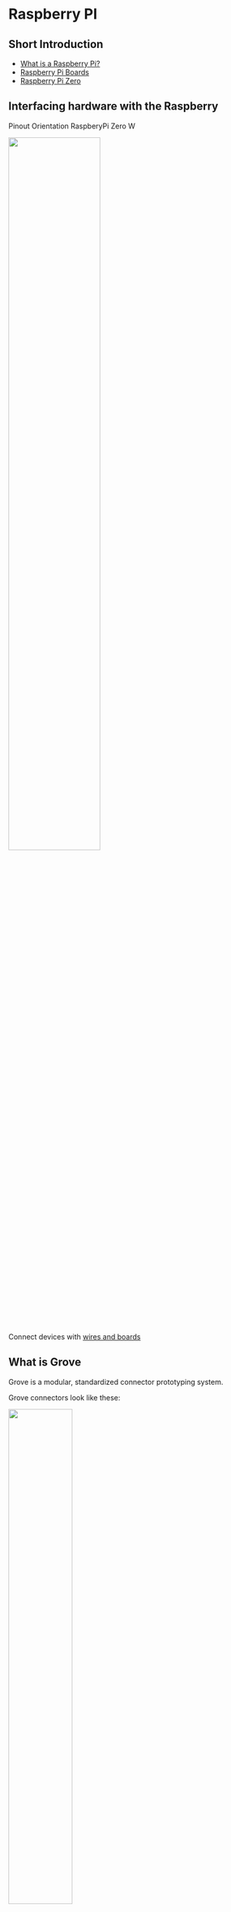 # Raspberry PI
## Short Introduction
- [What is a Raspberry Pi?](https://www.raspberrypi.org/help/what-%20is-a-raspberry-pi/)
- [Raspberry Pi Boards](https://www.raspberrypi.org/products/)
- [Raspberry Pi Zero](https://www.raspberrypi.org/products/raspberry-pi-zero/)

## Interfacing hardware with the Raspberry
Pinout Orientation RaspberyPi Zero W

<img src="images/raspberry_pinout_1.jpg" width="60%">

Connect devices with [wires and boards](https://therestartproject.org/wp-content/uploads/2018/08/Raspberry-Pi-thermostat-900x600.jpg)

## What is Grove
Grove is a modular, standardized connector prototyping system.

Grove connectors look like these:

<img src="https://www.omzlo.com/uploads/std_grove-vs-jst-face.jpg" width="50%">

Many different Grove-modules are available:
* [Sensors](http://wiki.seeedstudio.com/Sensor/)
* [Actuators](http://wiki.seeedstudio.com/Actuator/)
* [Displays](http://wiki.seeedstudio.com/Display/)
* [Communication](http://wiki.seeedstudio.com/Communication/)
* [Others](http://wiki.seeedstudio.com/Others/)


## Raspberry Pi HAT
HAT stands for “Hardware attached on top”. It is a new hardware specification for add-one modules for the Raspberry Pi.

Auto-configuration is a most interesting feature of HATs. With a controller on the board, the add-on board identifies itself. It tells the Raspberry Pi, which IO pins it is using, how they need to be configured and what drivers have to be loaded. 


## Grove Base Hat for Raspberry Pi Zero
In our examples we will use a [Hat for Raspberry Pi Zero:](http://wiki.seeedstudio.com/Grove_Base_Hat_for_Raspberry_Pi_Zero/) 

<img src="https://raw.githubusercontent.com/SeeedDocument/Grove_Base_Hat_for_Raspberry_Pi_Zero/master/img/main.jpg" width="50%">


## Grove.py library
[Grove.py](https://pypi.org/project/grove.py) is python library for [Seeedstudio](http://wiki.seeedstudio.com) Grove devices.

* The grove.py project on GitHub: https://github.com/seeed-studio/grove.py
* [Command Line Interface](https://github.com/Seeed-Studio/grove.py/tree/master/doc) with a list of grove-devices
* API Documentation: https://seeed-studio.github.io/grove.py/

## Hight level architecture

Grove.py depends on different hardware interface/libraries:

<img src="https://raw.githubusercontent.com/Seeed-Studio/grove.py/master/images/grove-py-arch.png" width="50%">


### HW-libraries

* [MRAA](https://github.com/intel-iot-devkit/mraa) is a low-level library, developed by Intel, for accessing the I/O functions (GPIO, I2C, SPI, PWM, UART) on a variety of boards such as Intel's Galileo and Edison boards, MinnowBoard Max, Raspberry Pi, and more. It is written in C/C++ and provides Python and Javascript bindings. libmraa supports the UP board since (v0.9.5) and is included with ubilinux.

* [UPM](https://github.com/intel-iot-devkit/upm) (Useful Packages & Modules) is a high-level library that makes use of mraa, and provides packages/modules to manage a variety of sensors and actuators. v0.5.1 is also included with ubilinux.

* [SMBUS ](https://github.com/intel-iot-devkit/upm) (System Management Bus) is a subset from the I2C protocol. [smbus2](https://pypi.org/project/smbus2/) is a Python implementation of the python-smbus package.

### HW-interfaces
* [GPIO](https://www.raspberrypi.org/documentation/usage/gpio/) General purpose input/output
* [I2C](https://i2c.info) is a bus, serial protocol and interface;
* [PWM](https://en.wikipedia.org/wiki/Pulse-width_modulation) is Pulse Width Modulation Interface

## Install Raspbian OS
1. Download the Raspbian-[Image](https://downloads.raspberrypi.org/raspbian_full_latest) "With Desktop and recommended software based on Debian Buster".
<br/>(Other images can be found [here](https://www.raspberrypi.org/downloads/raspbian/))

2. Get the image on the SD Card using a formating tool like [Etcher](https://www.balena.io/etcher/)

3. Copy two config files to SD  Card, to the root folder:
* [ssh](config/ssh) (empty file)
* [wpa_supplicant.conf](config/wpa_supplicant.conf)

4. Edit *wpa_supplicant.conf* to specify wifi-network and password

5. Put the SD Card into Raspberry Pi

6. Power on Raspberry Pi

Here is the video instruction [How to Setup Raspberry Pi Zero](https://www.youtube.com/watch?v=3VO4vGlQ1pg&t=178s)

## SSH to Raspberry Pi
First try to ping Raspberry to make sure that it is up and running:
```bash
ping raspberrypi.local
```

Than try ssh:
```bash
ssh pi@raspberrypi.local
```
The default password is *raspberry*


## Set up remote Desktop (optional)
```bash
sudo apt-get install tightvncserver
sudo apt-get install xrdp
```

## Install packages

Updated installed packages:
```bash
sudo apt-get update

```
Install [gpiozero](https://gpiozero.readthedocs.io/en/stable/) library (if not installed yet)

```bash
sudo apt install python3-gpiozero
```

Install/update all dependencies and latest [grove.py](https://pypi.org/project/grove.py/):

```bash
curl -sL https://github.com/Seeed-Studio/grove.py/raw/master/install.sh | sudo bash -s -
```
It make take some time (~15-20 min) to install/update all packages. At the end, when everything is successfully installed the follwing message should be printed:
```bash
Successfully installed grove.py-0.6
#######################################################
  Lastest Grove.py from github install complete   !!!!!
#######################################################
```

You may have error(s) during the installation process when you use not a full rasbian image. It happens because some packajes are not preinstalled on the light version. Than you need to install missed packages manually. For example, to install pip run the following command:

```bash
sudo apt-get install python3-pip
```
Than install grove.py

```bash
sudo pip3 install grove.py
```

Copy manually MRAA & UPM
```bash
cd /usr/local/lib/python3.7/dist-packages
pi@raspberrypi:/usr/local/lib/python3.7/dist-packages

sudo cp -r /usr/lib/python3.5/dist-packages/upm .
sudo cp /usr/lib/python3.5/dist-packages/mraa.py .
sudo cp /usr/lib/python3.5/dist-packages/_mraa.so .
```

## Simple (hello world!) Led-project 
As an example let's create a simple project with [Led](https://www.seeedstudio.com/Grove-Multi-Color-Flash-LED-5m-p-1141.html).
* Create a python script ```led.py```:
```
import time
from grove.grove_led import GroveLed

# connect to pin 5(slot D5)
PIN = 5
led = GroveLed(PIN)
while True:
    led.on()
    time.sleep(1)
    led.off()
    time.sleep(1)
```
* Connect Led to the slot D5;
* Run the following command:
```bash
python3.7 led.py
```

## Assignements
* Install Raspbian OS;
* Hello World app - one [led](https://www.seeedstudio.com/Grove-Multi-Color-Flash-LED-5m-p-1141.html) on / off / disco
* [Motion](https://www.seeedstudio.com/Grove-mini-PIR-motion-sensor-p-2930.html) or [light](https://www.seeedstudio.com/Grove-Light-Sensor-v1-2.html) sensor -> led on / off;
* [Motion](https://www.seeedstudio.com/Grove-mini-PIR-motion-sensor-p-2930.html) sensor and [display](https://www.seeedstudio.com/Grove-OLED-Display-1-12-V2.html) -> show motion detected / lights off

## Useful resources
* Raspberry Pi Foundation: https://www.raspberrypi.org
* Seeed IoT hardware: http://wiki.seeedstudio.com/
* Grove.py CLI with a list of supported divices: https://github.com/Seeed-Studio/grove.py/tree/master/doc
* Dexter Industries (GrovePi): https://www.dexterindustries.com/grovepi/
